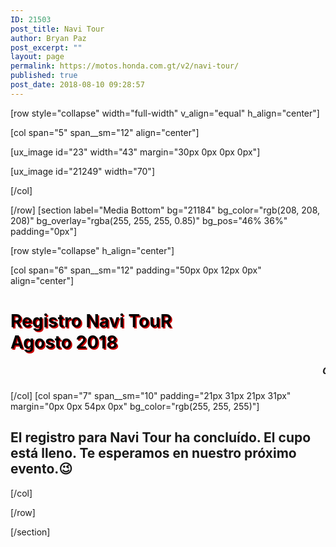 ```yaml
---
ID: 21503
post_title: Navi Tour
author: Bryan Paz
post_excerpt: ""
layout: page
permalink: https://motos.honda.com.gt/v2/navi-tour/
published: true
post_date: 2018-08-10 09:28:57
---
```

[row style="collapse" width="full-width" v_align="equal" h_align="center"]

[col span="5" span__sm="12" align="center"]

[ux_image id="23" width="43" margin="30px 0px 0px 0px"]

[ux_image id="21249" width="70"]


[/col]

[/row]
[section label="Media Bottom" bg="21184" bg_color="rgb(208, 208, 208)" bg_overlay="rgba(255, 255, 255, 0.85)" bg_pos="46% 36%" padding="0px"]

[row style="collapse" h_align="center"]

[col span="6" span__sm="12" padding="50px 0px 12px 0px" align="center"]

<h1 class="uppercase" style="color: black; text-shadow: 2px 2px #cc0000;">Registro Navi TouR<br />Agosto 2018</h1>
<h5 style="color: black;"><marquee>CUPO LLENO</marquee></h5>

[/col]
[col span="7" span__sm="10" padding="21px 31px 21px 31px" margin="0px 0px 54px 0px" bg_color="rgb(255, 255, 255)"]

<h2>El registro para Navi Tour ha concluído. El cupo está lleno. Te esperamos en nuestro próximo evento.😉 </h2>

[/col]

[/row]

[/section]